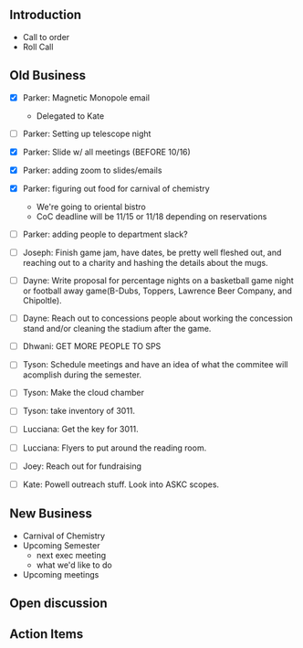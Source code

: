 Introduction
---
- Call to order
- Roll Call


Old Business
---
- [x] Parker: Magnetic Monopole email
    - Delegated to Kate
- [ ] Parker: Setting up telescope night
- [x] Parker: Slide w/ all meetings (BEFORE 10/16)
- [x] Parker: adding zoom to slides/emails
- [x] Parker: figuring out food for carnival of chemistry
    - We're going to oriental bistro
    - CoC deadline will be 11/15 or 11/18 depending on reservations
- [ ] Parker: adding people to department slack?

- [ ] Joseph: Finish game jam, have dates, be pretty well fleshed out, and reaching out to a charity and hashing the details about the mugs.

- [ ] Dayne: Write proposal for percentage nights on a basketball game night or football away game(B-Dubs, Toppers, Lawrence Beer Company, and Chipoltle). 
- [ ] Dayne: Reach out to concessions people about working the concession stand and/or cleaning the stadium after the game.

- [ ] Dhwani: GET MORE PEOPLE TO SPS

- [ ] Tyson: Schedule meetings and have an idea of what the commitee will acomplish during the semester. 
- [ ] Tyson: Make the cloud chamber
- [ ] Tyson: take inventory of 3011.

- [ ] Lucciana: Get the key for 3011. 
- [ ] Lucciana: Flyers to put around the reading room.

- [ ] Joey: Reach out for fundraising
- [ ] Kate: Powell outreach stuff. Look into ASKC scopes.




New Business
---
- Carnival of Chemistry
- Upcoming Semester
    - next exec meeting
    - what we'd like to do
- Upcoming meetings

Open discussion
---

Action Items
---

